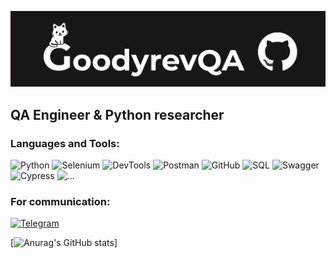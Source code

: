 [![Header](https://github.com/GoodyrevQA/GoodyrevQA/blob/main/assets/logo.png)](https://goodyrevqa.github.io/)

## QA Engineer & Python researcher

### Languages and Tools:
![Python](https://img.shields.io/badge/-Python-181616??style=for-the-badge&logo=Python&logoColor=47c5fb)
![Selenium](https://img.shields.io/badge/-Selenium-181616??style=for-the-badge&logo=Selenium&logoColor=00bf0d)
![DevTools](https://img.shields.io/badge/-DevTools-181616??style=for-the-badge&logo=googlechrome&logoColor=ff0000)
![Postman](https://img.shields.io/badge/-Postman-181616??style=for-the-badge&logo=Postman&logoColor=ff6c36)
![GitHub](https://img.shields.io/badge/-GitHub-181616??style=for-the-badge&logo=GitHub&logoColor=ffffff)
![SQL](https://img.shields.io/badge/-MySQL-181616??style=for-the-badge&logo=mysql&logoColor=ffffff)
![Swagger](https://img.shields.io/badge/-Swagger-181616??style=for-the-badge&logo=Swagger&logoColor=0cff00)
![Cypress](https://img.shields.io/badge/-Cypress-181616??style=for-the-badge&logo=Cypress&logoColor=ffffff)
![...](https://img.shields.io/badge/-...-181616??style=for-the-badge&logo=...&logoColor=ffffff)

### For communication:
[![Telegram](https://img.shields.io/badge/-Telegram-181616??style=for-the-badge&logo=Telegram&logoColor=47c5fb)](https://t.me/Goodyrev)

[![Anurag's GitHub stats](https://github-readme-stats.vercel.app/api?username=GoodyrevQA&hide=issues,contribs&show_icons=true&theme=dark)]
